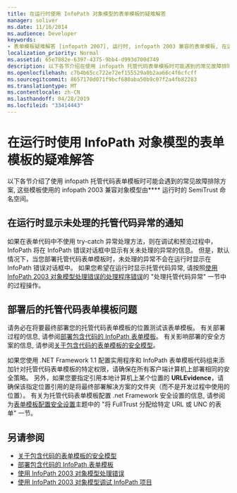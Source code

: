 ```yaml
---
title: 在运行时使用 InfoPath 对象模型的表单模板的疑难解答
manager: soliver
ms.date: 11/16/2014
ms.audience: Developer
keywords:
- 表单模板疑难解答 [infopath 2007], 运行时, infopath 2003 兼容的表单模板, 在运行时进行故障排除
localization_priority: Normal
ms.assetid: 65e7882e-6397-4375-9bb4-d993d700d749
description: 以下各节介绍在使用 infopath 托管代码表单模板时可能遇到的常见故障排除方案, 这些模板使用由 SemiTrust 提供的 infopath 2003 兼容对象模型在运行时命名空间。
ms.openlocfilehash: c7b4b65cc722e72ef155529a0b2aa66c4f6cfcff
ms.sourcegitcommit: 8657170d071f9bcf680aba50b9c07f2a4fb82283
ms.translationtype: MT
ms.contentlocale: zh-CN
ms.lasthandoff: 04/28/2019
ms.locfileid: "33414443"
---
```

# <a name="troubleshoot-form-templates-that-use-the-infopath-object-model-at-run-time"></a>在运行时使用 InfoPath 对象模型的表单模板的疑难解答

以下各节介绍了使用 infopath 托管代码表单模板时可能会遇到的常见故障排除方案, 这些模板使用的 infopath 2003 兼容对象模型由**** 运行时的 SemiTrust 命名空间。 
  
## <a name="display-notifications-for-unhandled-managed-code-exceptions-at-run-time"></a>在运行时显示未处理的托管代码异常的通知

如果在表单代码中不使用 try-catch 异常处理方法，则在调试和预览过程中，InfoPath 将在 InfoPath 错误对话框中显示有关未处理的异常的信息。 但是，默认情况下，当您部署托管代码表单模板时，未处理的异常不会在运行时显示在 InfoPath 错误对话框中。 如果您希望在运行时显示托管代码异常, 请按照[使用 InfoPath 2003 对象模型处理错误的处理程序错误](how-to-handle-errors-using-the-infopath-2003-object-model.md)的 "处理托管代码异常" 一节中的过程操作。
  
## <a name="problems-with-managed-code-form-templates-after-deployment"></a>部署后的托管代码表单模板问题

请务必在将要最终部署您的托管代码表单模板的位置测试该表单模板。 有关部署过程的信息, 请参阅[部署包含代码的 InfoPath 表单模板](how-to-deploy-infopath-form-templates-with-code.md)。 有关影响部署的安全方案的信息, 请参阅[关于包含代码的表单模板的安全模型](about-the-security-model-for-form-templates-with-code.md)。
  
如果您使用 .NET Framework 1.1 配置实用程序和 InfoPath 表单模板代码组来添加针对托管代码表单模板的特定权限，请确保在所有客户端计算机上部署相同的安全策略。 另外，如果您要指定引用本地计算机上某个位置的 **URLEvidence**，请确保该指定位置引用的是将最终部署解决方案的文件夹（而不是开发过程中使用的位置）。 有关为托管代码表单模板配置 .net Framework 安全设置的信息, 请参阅为[表单模板配置安全设置](how-to-configure-security-settings-for-form-templates-with-code.md)主题中的 "将 FullTrust 分配给特定 URL 或 UNC 的表单" 一节。 
  
## <a name="see-also"></a>另请参阅

- [关于包含代码的表单模板的安全模型](about-the-security-model-for-form-templates-with-code.md)
- [部署包含代码的 InfoPath 表单模板](how-to-deploy-infopath-form-templates-with-code.md)
- [使用 InfoPath 2003 对象模型处理错误](how-to-handle-errors-using-the-infopath-2003-object-model.md)
- [使用 InfoPath 2003 对象模型调试 InfoPath 项目](how-to-debug-infopath-projects-using-the-infopath-2003-object-model.md)

